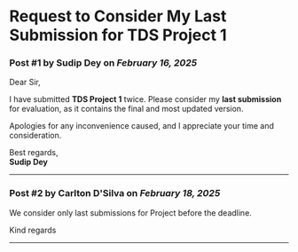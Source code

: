 # Request to Consider My Last Submission for TDS Project 1

### Post #1 by **Sudip Dey** on *February 16, 2025*
Dear Sir,

I have submitted **TDS Project 1** twice. Please consider my **last submission** for evaluation, as it contains the final and most updated version.

Apologies for any inconvenience caused, and I appreciate your time and consideration.

Best regards,  
**Sudip Dey**

---

### Post #2 by **Carlton D'Silva** on *February 18, 2025*
We consider only last submissions for Project before the deadline.

Kind regards

---
